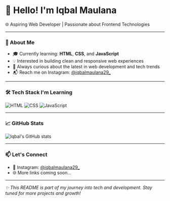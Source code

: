 # 👋 Hello! I'm Iqbal Maulana

🌐 Aspiring Web Developer | Passionate about Frontend Technologies

---

### 🚀 About Me

- 🎓 Currently learning: **HTML**, **CSS**, and **JavaScript**
- 💡 Interested in building clean and responsive web experiences
- 🌱 Always curious about the latest in web development and tech trends
- 📬 Reach me on Instagram: [@iqbalmaulana29_](https://instagram.com/iqbalmaulana29_)

---

### 🛠️ Tech Stack I'm Learning

![HTML](https://img.shields.io/badge/-HTML5-E34F26?style=flat&logo=html5&logoColor=white)
![CSS](https://img.shields.io/badge/-CSS3-1572B6?style=flat&logo=css3)
![JavaScript](https://img.shields.io/badge/-JavaScript-F7DF1E?style=flat&logo=javascript&logoColor=black)

---

### 📈 GitHub Stats

![Iqbal's GitHub stats](https://github-readme-stats.vercel.app/api?username=iqbalmaulana228&show_icons=true&theme=tokyonight)

---

### 📫 Let's Connect

- 💬 Instagram: [@iqbalmaulana29_](https://instagram.com/iqbalmaulana29_)
- 🌐 More links coming soon...

---

_✨ This README is part of my journey into tech and development. Stay tuned for more projects and growth!_
